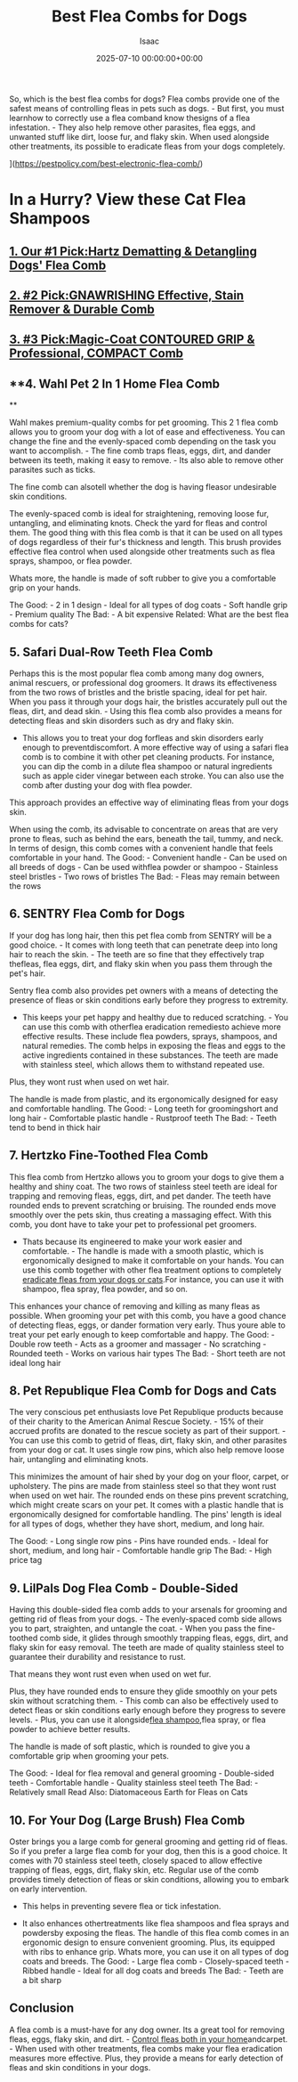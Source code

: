 ﻿---
title: Best Flea Combs for Dogs
description: So, which is the best flea combs for dogs? Flea combs provide one of the safest means of controlling fleas in pets such as dogs. - But first, you must...
slug: /best-flea-combs-for-dogs/
date: 2025-07-10 00:00:00+00:00
lastmod: 2025-07-10 00:00:00+03:00
author: Isaac
categories:

- Fleas

- Product Reviews
tags:

- fleas

- best

- flea
layout: post
---

So, which is the best flea combs for dogs? Flea combs provide one of the safest means of controlling fleas in pets such as dogs. - But first, you must learnhow to correctly use a flea comband know thesigns of a flea infestation. - They also help remove other parasites, flea eggs, and unwanted stuff like dirt, loose fur, and flaky skin. When used alongside other treatments, its possible to eradicate fleas from your dogs completely.

](https://pestpolicy.com/best-electronic-flea-comb/)

# **In a Hurry? View these Cat Flea Shampoos**

##  [1. Our #1 Pick:Hartz Dematting & Detangling Dogs' Flea Comb](https://www.amazon.com/dp/B0055BNET8/?tag=p-policy-20)

##  [2. #2 Pick:GNAWRISHING Effective, Stain Remover & Durable Comb](https://www.amazon.com/dp/B07SHGK4M5/?tag=p-policy-20)

##  [3. #3 Pick:Magic-Coat CONTOURED GRIP & Professional, COMPACT Comb](https://www.amazon.com/dp/B00K6ZR6DI/?tag=p-policy-20)

##  **4. Wahl Pet 2 In 1 Home Flea Comb

**

Wahl makes premium-quality combs for pet grooming. This 2 1 flea comb allows you to groom your dog with a lot of ease and effectiveness. You can change the fine and the evenly-spaced comb depending on the task you want to accomplish. - The fine comb traps fleas, eggs, dirt, and dander between its teeth, making it easy to remove. - Its also able to remove other parasites such as ticks.

The fine comb can alsotell whether the dog is having fleasor undesirable skin conditions.

The evenly-spaced comb is ideal for straightening, removing loose fur, untangling, and eliminating knots. Check the yard for fleas and control them. The good thing with this flea comb is that it can be used on all types of dogs regardless of their fur's thickness and length. This brush provides effective flea control when used alongside other treatments such as flea sprays, shampoo, or flea powder.

Whats more, the handle is made of soft rubber to give you a comfortable grip on your hands.

The Good: - 2 in 1 design - Ideal for all types of dog coats - Soft handle grip - Premium quality The Bad: - A bit expensive Related: What are the best flea combs for cats?

##  **5. Safari Dual-Row Teeth Flea Comb**

Perhaps this is the most popular flea comb among many dog owners, animal rescuers, or professional dog groomers. It draws its effectiveness from the two rows of bristles and the bristle spacing, ideal for pet hair. When you pass it through your dogs hair, the bristles accurately pull out the fleas, dirt, and dead skin. - Using this flea comb also provides a means for detecting fleas and skin disorders such as dry and flaky skin.

- This allows you to treat your dog forfleas and skin disorders early enough to preventdiscomfort. A more effective way of using a safari flea comb is to combine it with other pet cleaning products. For instance, you can dip the comb in a dilute flea shampoo or natural ingredients such as apple cider vinegar between each stroke. You can also use the comb after dusting your dog with flea powder.

This approach provides an effective way of eliminating fleas from your dogs skin.

When using the comb, its advisable to concentrate on areas that are very prone to fleas, such as behind the ears, beneath the tail, tummy, and neck. In terms of design, this comb comes with a convenient handle that feels comfortable in your hand. The Good: - Convenient handle - Can be used on all breeds of dogs - Can be used withflea powder or shampoo - Stainless steel bristles - Two rows of bristles The Bad: - Fleas may remain between the rows

##  **6. SENTRY Flea Comb for Dogs**

If your dog has long hair, then this pet flea comb from SENTRY will be a good choice. - It comes with long teeth that can penetrate deep into long hair to reach the skin. - The teeth are so fine that they effectively trap thefleas, flea eggs, dirt, and flaky skin when you pass them through the pet's hair.

Sentry flea comb also provides pet owners with a means of detecting the presence of fleas or skin conditions early before they progress to extremity.

- This keeps your pet happy and healthy due to reduced scratching. - You can use this comb with otherflea eradication remediesto achieve more effective results. These include flea powders, sprays, shampoos, and natural remedies. The comb helps in exposing the fleas and eggs to the active ingredients contained in these substances. The teeth are made with stainless steel, which allows them to withstand repeated use.

Plus, they wont rust when used on wet hair.

The handle is made from plastic, and its ergonomically designed for easy and comfortable handling. The Good: - Long teeth for groomingshort and long hair - Comfortable plastic handle - Rustproof teeth The Bad: - Teeth tend to bend in thick hair

##  **7. Hertzko Fine-Toothed Flea Comb**

This flea comb from Hertzko allows you to groom your dogs to give them a healthy and shiny coat. The two rows of stainless steel teeth are ideal for trapping and removing fleas, eggs, dirt, and pet dander. The teeth have rounded ends to prevent scratching or bruising. The rounded ends move smoothly over the pets skin, thus creating a massaging effect. With this comb, you dont have to take your pet to professional pet groomers.

- Thats because its engineered to make your work easier and comfortable. - The handle is made with a smooth plastic, which is ergonomically designed to make it comfortable on your hands. You can use this comb together with other flea treatment options to completely [eradicate fleas from your dogs or cats](https://pestpolicy.com/best-flea-treatment-for-cats/).For instance, you can use it with shampoo, flea spray, flea powder, and so on.

This enhances your chance of removing and killing as many fleas as possible. When grooming your pet with this comb, you have a good chance of detecting fleas, eggs, or dander formation very early. Thus youre able to treat your pet early enough to keep comfortable and happy. The Good: - Double row teeth - Acts as a groomer and massager - No scratching - Rounded teeth - Works on various hair types The Bad: - Short teeth are not ideal long hair

##  **8. Pet Republique Flea Comb for Dogs and Cats**

The very conscious pet enthusiasts love Pet Republique products because of their charity to the American Animal Rescue Society. - 15% of their accrued profits are donated to the rescue society as part of their support. - You can use this comb to getrid of fleas, dirt, flaky skin, and other parasites from your dog or cat. It uses single row pins, which also help remove loose hair, untangling and eliminating knots.

This minimizes the amount of hair shed by your dog on your floor, carpet, or upholstery. The pins are made from stainless steel so that they wont rust when used on wet hair. The rounded ends on these pins prevent scratching, which might create scars on your pet. It comes with a plastic handle that is ergonomically designed for comfortable handling. The pins' length is ideal for all types of dogs, whether they have short, medium, and long hair.

The Good: - Long single row pins - Pins have rounded ends. - Ideal for short, medium, and long hair - Comfortable handle grip The Bad: - High price tag

##  **9. LilPals Dog Flea Comb - Double-Sided**

Having this double-sided flea comb adds to your arsenals for grooming and getting rid of fleas from your dogs. - The evenly-spaced comb side allows you to part, straighten, and untangle the coat. - When you pass the fine-toothed comb side, it glides through smoothly trapping fleas, eggs, dirt, and flaky skin for easy removal. The teeth are made of quality stainless steel to guarantee their durability and resistance to rust.

That means they wont rust even when used on wet fur.

Plus, they have rounded ends to ensure they glide smoothly on your pets skin without scratching them. - This comb can also be effectively used to detect fleas or skin conditions early enough before they progress to severe levels. - Plus, you can use it alongside[flea shampoo](https://pestpolicy.com/best-flea-shampoo-for-dogs/),flea spray, or flea powder to achieve better results.

The handle is made of soft plastic, which is rounded to give you a comfortable grip when grooming your pets.

The Good: - Ideal for flea removal and general grooming - Double-sided teeth - Comfortable handle - Quality stainless steel teeth The Bad: - Relatively small Read Also: Diatomaceous Earth for Fleas on Cats

##  **10. For Your Dog (Large Brush) Flea Comb**

Oster brings you a large comb for general grooming and getting rid of fleas. So if you prefer a large flea comb for your dog, then this is a good choice. It comes with 70 stainless steel teeth, closely spaced to allow effective trapping of fleas, eggs, dirt, flaky skin, etc. Regular use of the comb provides timely detection of fleas or skin conditions, allowing you to embark on early intervention.

- This helps in preventing severe flea or tick infestation.

- It also enhances othertreatments like flea shampoos and flea sprays and powdersby exposing the fleas. The handle of this flea comb comes in an ergonomic design to ensure convenient grooming. Plus, its equipped with ribs to enhance grip. Whats more, you can use it on all types of dog coats and breeds. The Good: - Large flea comb - Closely-spaced teeth - Ribbed handle - Ideal for all dog coats and breeds The Bad: - Teeth are a bit sharp

##  **Conclusion**

A flea comb is a must-have for any dog owner. Its a great tool for removing fleas, eggs, flaky skin, and dirt. - [Control fleas both in your home](https://pestpolicy.com/best-flea-spray-for-home/)andcarpet. - When used with other treatments, flea combs make your flea eradication measures more effective. Plus, they provide a means for early detection of fleas and skin conditions in your dogs.
